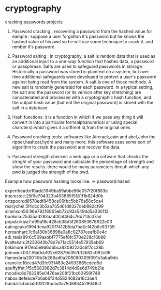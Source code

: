 # cryptography
cracking passwords projects
1. Password cracking : 
   recovering a password from the hashed value.for eample : suppose a user forgotton it's password but he knows the hashed value of his pwd so he will use some technique to crack it.
   and rember it's password.

2. Password salting :
   In cryptography, a salt is random data that is used as an additional input to a one-way function that hashes data, a password or passphrase. Salts are used to safeguard passwords in 
   storage. Historically a password was stored in plaintext on a system, but over time additional safeguards were developed to protect a user's password against being read from the system.
   A salt is one of those methods.
   A new salt is randomly generated for each password. In a typical setting, the salt and the password (or its version after key stretching) are concatenated and processed with a 
   cryptographic hash function, and the output hash value (but not the original password) is stored with the salt in a database. 

3. Hash functions:
   it is a function in which if we pass any thing it will convert in into a particular form(alphanumrical or using special charcters).which gives it a diffrent id,from the original ones.

4. Password cracking tools:
   softwares like Aircrack,cain and abel,John the ripper,hashcat,hydra and many more.
   this software uses some sort of algorithm to crack the password and recover the data.
5. Password strength checker:
   a web app or a sofware that checks the strnght of your password and calculate the percentage of strength and show the results.
   there would be many parameters throuh which any pwd is judged the strength of the pwd.
   
Example how password hashing looks like.
=>
password:hased


experthead:e10adc3949ba59abbe56e057f20f883e
interestec:25f9e794323b453885f5181f1b624d0b
ortspoon:d8578edf8458ce06fbc5bb76a58c5ca4
reallychel:5f4dcc3b5aa765d61d8327deb882cf99
simmson56:96e79218965eb72c92a549dd5a330112
bookma:25d55ad283aa400af464c76d713c07ad
popularkiya7:e99a18c428cb38d5f260853678922e03
eatingcake1994:fcea920f7412b5da7be0cf42b8c93759
heroanhart:7c6a180b36896a0a8c02787eeafb0e4c
edi_tesla89:6c569aabbf7775ef8fc570e228c16b98
liveltekah:3f230640b78d7e71ac5514e57935eb69
blikimore:917eb5e9d6d6bca820922a0c6f7cc28b
johnwick007:f6a0cb102c62879d397b12b62c092c06
flamesbria2001:9b3b269ad0a208090309f091b3aba9db
oranolio:16ced47d3fc931483e24933665cded6d
spuffyffet:1f5c5683982d7c3814d4d9e6d749b21e
moodie:8d763385e0476ae208f21bc63956f748
nabox:defebde7b6ab6f24d5824682a16c3ae4
bandalls:bdda5f03128bcbdfa78d8934529048cf
